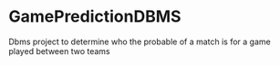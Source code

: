 # GamePredictionDBMS
Dbms project to determine who the probable of a match is for a game played between two teams
